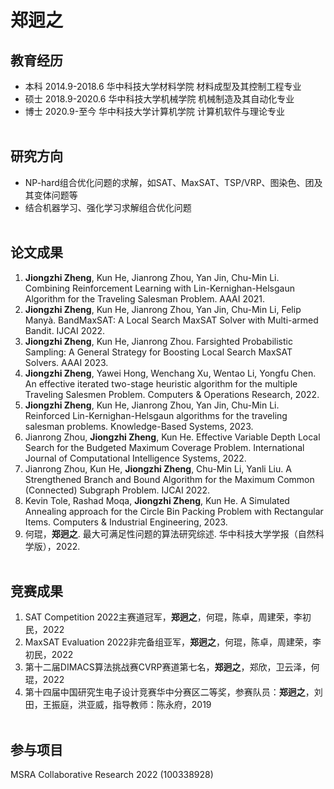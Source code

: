 # 郑迥之

教育经历
----
* 本科    2014.9-2018.6   华中科技大学材料学院    材料成型及其控制工程专业 <br>
* 硕士    2018.9-2020.6   华中科技大学机械学院   机械制造及其自动化专业 <br>
* 博士    2020.9-至今   华中科技大学计算机学院  计算机软件与理论专业 <br> <br>

研究方向
----
* NP-hard组合优化问题的求解，如SAT、MaxSAT、TSP/VRP、图染色、团及其变体问题等 <br>
* 结合机器学习、强化学习求解组合优化问题 <br> <br>

论文成果
----
1. **Jiongzhi Zheng**, Kun He, Jianrong Zhou, Yan Jin, Chu-Min Li. Combining Reinforcement Learning with Lin-Kernighan-Helsgaun Algorithm for the Traveling Salesman Problem. AAAI 2021. <br>
2. **Jiongzhi Zheng**, Kun He, Jianrong Zhou, Yan Jin, Chu-Min Li, Felip Manyà. BandMaxSAT: A Local Search MaxSAT Solver with Multi-armed Bandit. IJCAI 2022. <br>
3. **Jiongzhi Zheng**, Kun He, Jianrong Zhou. Farsighted Probabilistic Sampling: A General Strategy for Boosting Local Search MaxSAT Solvers. AAAI 2023. <br>
4. **Jiongzhi Zheng**, Yawei Hong, Wenchang Xu, Wentao Li, Yongfu Chen. An effective iterated two-stage heuristic algorithm for the multiple Traveling Salesmen Problem. Computers & Operations Research, 2022. <br>
5. **Jiongzhi Zheng**, Kun He, Jianrong Zhou, Yan Jin, Chu-Min Li. Reinforced Lin-Kernighan-Helsgaun algorithms for the traveling salesman problems. Knowledge-Based Systems, 2023. <br>
6. Jianrong Zhou, **Jiongzhi Zheng**, Kun He. Effective Variable Depth Local Search for the Budgeted Maximum Coverage Problem. International Journal of Computational Intelligence Systems, 2022. <br>
7. Jianrong Zhou, Kun He, **Jiongzhi Zheng**, Chu-Min Li, Yanli Liu. A Strengthened Branch and Bound Algorithm for the Maximum Common (Connected) Subgraph Problem. IJCAI 2022. <br>
8. Kevin Tole, Rashad Moqa, **Jiongzhi Zheng**, Kun He. A Simulated Annealing approach for the Circle Bin Packing Problem with Rectangular Items. Computers & Industrial Engineering, 2023. <br>
9. 何琨，**郑迥之**. 最大可满足性问题的算法研究综述. 华中科技大学学报（自然科学版），2022. <br> <br>

竞赛成果
----
1. SAT Competition 2022主赛道冠军，**郑迥之**，何琨，陈卓，周建荣，李初民，2022 <br>
2. MaxSAT Evaluation 2022非完备组亚军，**郑迥之**，何琨，陈卓，周建荣，李初民，2022 <br>
3. 第十二届DIMACS算法挑战赛CVRP赛道第七名，**郑迥之**，郑欣，卫云泽，何琨，2022 <br>
4. 第十四届中国研究生电子设计竞赛华中分赛区二等奖，参赛队员：**郑迥之**，刘田，王振庭，洪亚威，指导教师：陈永府，2019 <br> <br>

参与项目
----
MSRA Collaborative Research 2022 (100338928)

